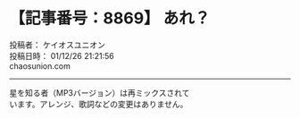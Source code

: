 # 【記事番号：8869】 あれ？

投稿者： ケイオスユニオン  
投稿日時： 01/12/26 21:21:56  
chaosunion.com

---

  
星を知る者（MP3バージョン）は再ミックスされて  
います。アレンジ、歌詞などの変更はありません。